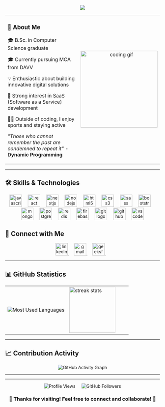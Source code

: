 
<div align="center">
  <img src="https://readme-typing-svg.herokuapp.com/?font=Righteous&size=25&center=true&vCenter=true&width=500&height=70&duration=4000&lines=Hi+There!+👋;+I'm+Pratik!;Web+Developer+from+India!;SaaS+Enthusiast!;Sports+Lover!;Always+learning+new+things!;Let's+build+something+amazing!" />
</div>

<div align="center">
  <table>
    <tr>
      <td width="50%">
        <h3>🚀 About Me</h3>
        <p>🎓 B.Sc. in Computer Science graduate</p>
<p>🎓 Currently pursuing MCA from DAVV</p>
<p>💡 Enthusiastic about building innovative digital solutions</p>
<p>🧠 Strong interest in SaaS (Software as a Service) development</p>
<p>🏃‍♂️ Outside of coding, I enjoy sports and staying active</p>
        <p>
          <em>"Those who cannot remember the past are condemned to repeat it"</em> -<strong>Dynamic Programming</strong>
        </p>
      </td>
      <td width="60%" align="center">
        <img src="https://media1.tenor.com/m/ONQPr0qrCXMAAAAC/wow.gif" height="250" alt="coding gif" />
      </td>
    </tr>
  </table>
</div>

---

## 🛠️ Skills & Technologies

<div align="center">
  <img src="https://cdn.jsdelivr.net/gh/devicons/devicon/icons/javascript/javascript-original.svg" height="40" alt="javascript logo" title="JavaScript" />
  <img width="12" />
  <img src="https://cdn.jsdelivr.net/gh/devicons/devicon/icons/react/react-original.svg" height="40" alt="react logo" title="React" />
  <img width="12" />
  <img src="https://cdn.jsdelivr.net/gh/devicons/devicon/icons/nextjs/nextjs-original.svg" height="40" alt="nextjs logo" title="Next.js" />
  <img width="12" />
  <img src="https://cdn.jsdelivr.net/gh/devicons/devicon/icons/nodejs/nodejs-original.svg" height="40" alt="nodejs logo" title="Node.js" />
  <img width="12" />
  <img src="https://cdn.jsdelivr.net/gh/devicons/devicon/icons/html5/html5-original.svg" height="40" alt="html5 logo" title="HTML5" />
  <img width="12" />
  <img src="https://cdn.jsdelivr.net/gh/devicons/devicon/icons/css3/css3-original.svg" height="40" alt="css3 logo" title="CSS3" />
  <img width="12" />
  <img src="https://cdn.jsdelivr.net/gh/devicons/devicon/icons/sass/sass-original.svg" height="40" alt="sass logo" title="Sass" />
  <img width="12" />
  <img src="https://cdn.jsdelivr.net/gh/devicons/devicon/icons/bootstrap/bootstrap-original.svg" height="40" alt="bootstrap logo" title="Bootstrap" />
  <img width="12" />
  <img src="https://cdn.jsdelivr.net/gh/devicons/devicon/icons/mongodb/mongodb-original.svg" height="40" alt="mongodb logo" title="MongoDB" />
  <img width="12" />
  <img src="https://cdn.jsdelivr.net/gh/devicons/devicon/icons/postgresql/postgresql-original.svg" height="40" alt="postgresql logo" title="PostgreSQL" />
  <img width="12" />
  <img src="https://cdn.jsdelivr.net/gh/devicons/devicon/icons/redis/redis-original.svg" height="40" alt="redis logo" title="Redis" />
  <img width="12" />
  <img src="https://cdn.jsdelivr.net/gh/devicons/devicon/icons/firebase/firebase-plain.svg" height="40" alt="firebase logo" title="Firebase" />
  <img width="12" />
  <img src="https://cdn.jsdelivr.net/gh/devicons/devicon/icons/git/git-original.svg" height="40" alt="git logo" title="Git" />
  <img width="12" />
  <img src="https://cdn.jsdelivr.net/gh/devicons/devicon/icons/github/github-original.svg" height="40" alt="github logo" title="GitHub" />
  <img width="12" />
  <img src="https://cdn.jsdelivr.net/gh/devicons/devicon/icons/vscode/vscode-original.svg" height="40" alt="vscode logo" title="VS Code" />
</div>

## 🤝 Connect with Me

<div align="center">
  <a href="https://www.linkedin.com/in/pratik-ajbe-710bb326a/" target="_blank">
    <img src="https://img.shields.io/static/v1?message=LinkedIn&logo=linkedin&label=&color=0077B5&logoColor=white&labelColor=&style=for-the-badge" height="40" alt="linkedin logo" />
  </a>
  <img width="12" />
  <a href="mailto:pratikajbe40@gmail.com" target="_blank">
    <img src="https://img.shields.io/static/v1?message=Gmail&logo=gmail&label=&color=D14836&logoColor=white&labelColor=&style=for-the-badge" height="40" alt="gmail logo" />
  </a>
  <img width="12" />
  <a href="https://www.geeksforgeeks.org/user/pratikatrwa/" target="_blank">
    <img src="https://img.shields.io/static/v1?message=GeeksforGeeks&logo=geeksforgeeks&label=&color=0F9D58&logoColor=white&labelColor=&style=for-the-badge" height="40" alt="geeksforgeeks logo" />
  </a>

 <img width="12" />
</div>

---

## 📊 GitHub Statistics

<div align="center">
  <table>
    <tr>
      <td width="50%">
        <img src="https://github-readme-stats.vercel.app/api/top-langs?username=PratikAjbe01&locale=en&hide_title=false&layout=compact&card_width=320&langs_count=8&theme=dracula&hide_border=false&border_radius=10" alt="Most Used Languages" />
      </td>
      <td width="50%">
          <img src="https://github-readme-streak-stats.herokuapp.com/?user=PratikAjbe01&theme=dracula&hide_border=false" height="150" alt="streak stats"  />
      </td>
    </tr>
  </table>
</div>

---



## 📈 Contribution Activity

<div align="center">
  <img src="https://github-readme-activity-graph.vercel.app/graph?username=PratikAjbe01&theme=dracula&bg_color=282a36&hide_border=true&border_radius=10" alt="GitHub Activity Graph"/>
</div>

---

---

<div align="center">
  <img src="https://komarev.com/ghpvc/?username=PratikAjbe01&label=Profile%20views&color=0e75b6&style=flat" alt="Profile Views" />
  <img width="12" />
  <img src="https://img.shields.io/github/followers/PratikAjbe01?label=Followers&style=social" alt="GitHub Followers" />
</div>

<div align="center">
  <h3>💫 Thanks for visiting! Feel free to connect and collaborate! 🚀</h3>
</div>
